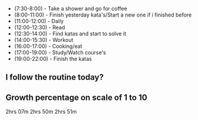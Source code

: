 - (7:30-8:00) - Take a shower and go for coffee
- (8:00-11:00) - Finish yesterday kata's/Start a new one if i finished before
- (11:00-12:00) - Daily
- (12:00-12:30) - Read
- (12:30-14:00) - Find katas and start to solve it
- (14:00-15:30) - Workout
- (16:00-17:00) - Cooking/eat
- (17:00-19:00) - Study/Watch course's
- (19:00-22:00) - Finish the katas

I follow the routine today?
-

Growth percentage on scale of 1 to 10
-

2hrs 07m
2hrs 50m
2hrs 51m